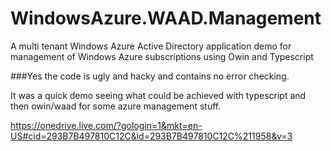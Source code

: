 WindowsAzure.WAAD.Management
============================

A multi tenant Windows Azure Active Directory application demo for management of Windows Azure subscriptions using Owin and Typescript


###Yes the code is ugly and hacky and contains no error checking.

It was a quick demo seeing what could be achieved with typescript and then owin/waad for some azure management stuff.

https://onedrive.live.com/?gologin=1&mkt=en-US#cid=293B7B497810C12C&id=293B7B497810C12C%211958&v=3

